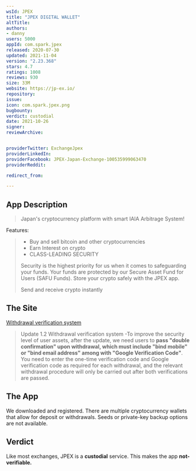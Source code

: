 ```yaml
---
wsId: JPEX
title: "JPEX DIGITAL WALLET"
altTitle: 
authors:
- danny
users: 5000
appId: com.spark.jpex
released: 2020-07-30
updated: 2021-11-04
version: "2.23.368"
stars: 4.7
ratings: 1008
reviews: 930
size: 33M
website: https://jp-ex.io/
repository: 
issue: 
icon: com.spark.jpex.png
bugbounty: 
verdict: custodial
date: 2021-10-26
signer: 
reviewArchive:


providerTwitter: ExchangeJpex
providerLinkedIn: 
providerFacebook: JPEX-Japan-Exchange-100535999063470
providerReddit: 

redirect_from:

---
```



## App Description

> Japan's cryptocurrency platform with smart IAIA Arbitrage System!

Features:

> - Buy and sell bitcoin and other cryptocurrencies
> - Earn Interest on crypto
> - CLASS-LEADING SECURITY
>
> Security is the highest priority for us when it comes to safeguarding your funds. Your funds are protected by our Secure Asset Fund for Users (SAFU Funds). Store your crypto safely with the JPEX app.
>
> Send and receive crypto instantly

## The Site

[Withdrawal verification system](https://jp-ex.io/en/bulletin/116?)

> Update 1.2 Withdrawal verification system -To improve the security level of user assets, after the update, we need users to **pass "double confirmation" upon withdrawal, which must include "bind mobile" or "bind email address" among with "Google Verification Code"**. You need to enter the one-time verification code and Google verification code as required for each withdrawal, and the relevant withdrawal procedure will only be carried out after both verifications are passed.

## The App

We downloaded and registered. There are multiple cryptocurrency wallets that allow for deposit or withdrawals. Seeds or private-key backup options are not available. 

## Verdict

Like most exchanges, JPEX is a **custodial** service. This makes the app **not-verifiable.**


